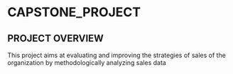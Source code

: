 # CAPSTONE_PROJECT

## PROJECT OVERVIEW
This project aims at evaluating and improving the strategies of sales of the organization by methodologically analyzing sales data
